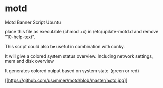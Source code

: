 # motd
Motd Banner Script Ubuntu

place this file as executable (chmod +x) in /etc/update-motd.d
and remove "10-help-text".

This script could also be useful in combination with conky.

It will give a colored system status overview.
Including network settings, mem and disk overview.

It generates colored output based on system state. (green or red)

[[https://github.com/usommer/motd/blob/master/motd.jpg]]

